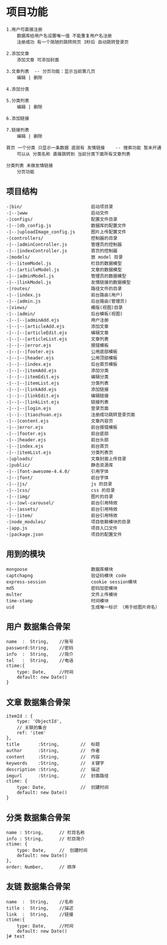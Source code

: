 # 项目功能
	1.用户可直接注册
		数据库给用户名设置唯一值 不能重复用户名注册
		注册成功 有一个简陋的跳转网页 3秒后 自动跳转登录页

	2.添加文章
		添加文章 可添加封面

	3.文章列表  -- 分页功能：显示当前第几页
		编辑 | 删除

	4.添加分类

	5.分类列表
		编辑 | 删除

	6.添加链接
	
	7.链接列表 
		编辑 | 删除

	首页 一个分类 只显示一条数据 底部有 友情链接    -- 搜索功能 暂未开通
		可以从 分类名称 直接跳转到 当前分类下面所有文章列表

	分类列表 未做友情链接 
		分页功能 


## 项目结构
	-|bin/							启动项目录
	-|--|www 						启动文件
	-|configs/						配置文件目录
	-|--|db_config.js       		数据库的配置文件
	-|--|uploadImage_config.js      图片上传配置文件
	-|controllers/					控制器的目录
	-|--|adminController.js 		管理员的控制器
	-|--|indexController.js 		首页的控制器
	-|models/						放 model 目录
	-|--|itemModel.js 				栏目的数据模型
	-|--|articleModel.js 			文章的数据模型
	-|--|adminModel.js 				管理员的数据模型
	-|--|linkModel.js 				友情链接的数据模型
	-|routes/						路径文件的目录
	-|--|index.js 					前台路由(用户)
	-|--|admin.js 					后台路由(管理员)
	-|views/						模版(视图)目录
	-|--|admin/						后台模板(视图)
	-|--|--|adminAdd.ejs 			用户注册
	-|--|--|articleAdd.ejs 			添加文章
	-|--|--|articleEdit.ejs 		编辑文章
	-|--|--|articleList.ejs 		文章列表
	-|--|--|error.ejs 				报错模板
	-|--|--|footer.ejs 				公用底部模板
	-|--|--|header.ejs 				公用顶部模板
	-|--|--|index.ejs 				后台首页模板
	-|--|--|itemAdd.ejs 			添加分类
	-|--|--|itemEdit.ejs 			编辑分类
	-|--|--|itemList.ejs 			分类列表
	-|--|--|linkAdd.ejs 			添加链接
	-|--|--|linkEdit.ejs 			编辑链接
	-|--|--|linkList.ejs 			链接列表
	-|--|--|login.ejs 				登录页面
	-|--|--|tiaozhuan.ejs 			注册成功跳转登录页面
	-|--|content.ejs				文章内容页
	-|--|error.ejs					前台报错模板
	-|--|footer.ejs					前台底部
	-|--|header.ejs					前台头部
	-|--|index.ejs					前台首页
	-|--|itemList.ejs				分类列表页
	-|uploads/						文章封面上传目录
	-|public/						静态资源库
	-|--|font-awesome-4.4.0/		引用字体
	-|--|font/						前台字体
	-|--|js/						js 的目录
	-|--|css/						css 的目录
	-|--|img/						图片的目录
	-|--|owl-carousel/				前台引用特效
	-|--|assets/					前台引用特效
	-|--|item/						前台引用特效
	-|node_modules/					项目依赖模块的目录
	-|app.js 						项目入口文件
	-|package.json 					项目的配置文件

## 用到的模块
	mongoose						数据库模块
	captchapng 						验证码模块 code
	express-session					cookie session模块
	md5								密码加密模块
	multer 							文件上传模块
	time-stamp 						时间模块
	uid 							生成唯一标识 （用于给图片命名）

## 用户 数据集合骨架
 	name  :  String,	//账号
	password:String,	//密码
	info  :  String,	//简介
	tel   :  String,	//电话
	ctime:{
		type: Date,		//时间
		default: new Date()
	}

## 文章 数据集合骨架
	itemId : {
		type: 'ObjectId',
		// 关联的集合
		ref: 'item'
	},
	title 		:String,		//	标题
	author 		:String,		//	作者
	content 	:String, 		//	内容
	keywords	:String,		//	关键字
	description	:String,		//	描述
	imgurl      :String,		//	封面路径
	ctime: {
		type: Date,				//  创建时间
		default: new Date()
	}

## 分类 数据集合骨架
	name : String,  	// 栏目名称
	info : String,		// 栏目简介
	ctime: {
		type: Date,		//  创建时间
		default: new Date()
	},
	order: Number,		// 排序
	
## 友链 数据集合骨架
	name  :  String,	//名称
	title :  String,	//描述
	link  :  String,	//链接
	ctime:{
		type: Date,		//时间
		default: new Date()
	}# test
